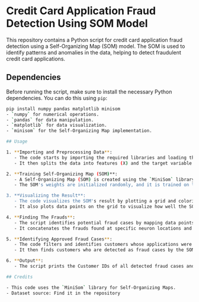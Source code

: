 # Credit Card Application Fraud Detection Using SOM Model

This repository contains a Python script for credit card application fraud detection using a Self-Organizing Map (SOM) model. The SOM is used to identify patterns and anomalies in the data, helping to detect fraudulent credit card applications.

## Dependencies

Before running the script, make sure to install the necessary Python dependencies. You can do this using `pip`:

```bash
pip install numpy pandas matplotlib minisom
- `numpy` for numerical operations.
- `pandas` for data manipulation.
- `matplotlib` for data visualization.
- `minisom` for the Self-Organizing Map implementation.

## Usage

1. **Importing and Preprocessing Data**:
   - The code starts by importing the required libraries and loading the credit card application dataset from the 'Credit_Card_Applications.csv' file.
   - It then splits the data into features (X) and the target variable (y), performing feature scaling to normalize the data.

2. **Training Self-Organizing Map (SOM)**:
   - A Self-Organizing Map (SOM) is created using the `MiniSom` library with a specified grid size.
   - The SOM's weights are initialized randomly, and it is trained on the dataset for a specified number of iterations.

3. **Visualizing the Result**:
   - The code visualizes the SOM's result by plotting a grid and coloring the grid cells based on the distance between neurons.
   - It also plots data points on the grid to visualize how well the SOM separates different classes.

4. **Finding The Frauds**:
   - The script identifies potential fraud cases by mapping data points to their winning neurons on the SOM grid.
   - It concatenates the frauds found at specific neuron locations and converts them back to the original feature values.

5. **Identifying Approved Fraud Cases**:
   - The code filters and identifies customers whose applications were approved (Class = 1) in the dataset.
   - It then finds customers who are detected as fraud cases by the SOM but still got their applications approved.

6. **Output**:
   - The script prints the Customer IDs of all detected fraud cases and those who had their applications approved despite being identified as fraud.

## Credits

- This code uses the `MiniSom` library for Self-Organizing Maps.
- Dataset source: Find it in the repository

